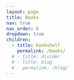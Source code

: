 ```yaml
---
layout: page
title: Books
nav: true
nav_order: 8
dropdown: true
children:
  - title: bookshelf
    permalink: /books/
  # - title: divider
  # - title: blog
  #   permalink: /blog/
---
```

